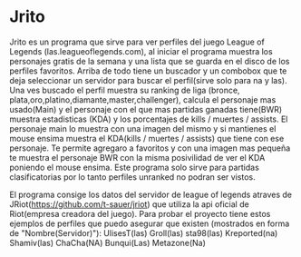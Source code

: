 Jrito
=====
Jrito es un programa que sirve para ver perfiles del juego League of Legends (las.leagueoflegends.com), al iniciar el programa
muestra los personajes gratis de la semana y una lista que se guarda en el disco de los perfiles favoritos.
Arriba de todo tiene un buscador y un combobox que te deja seleccionar un servidor para buscar el perfil(sirve solo para na y las).
Una ves buscado el perfil muestra su ranking de liga (bronce, plata,oro,platino,diamante,master,challenger), calcula el personaje mas usado(Main) y el personaje con el que mas partidas ganadas tiene(BWR) muestra 
estadisticas (KDA) y los porcentajes de kills / muertes / assists. El personaje main lo muestra con una imagen del mismo y si mantienes el
mouse ensima muestra el KDA(kills / muertes / assists) que tiene con ese personaje. Te permite agregaro a favoritos y 
con una imagen mas pequeña te muestra el personaje BWR con la misma posivilidad de ver el KDA poniendo el mouse ensima.
Este programa solo sirve para partidas clasificatorias por lo tanto perfiles unranked no podran ser vistos.

El programa consige los datos del servidor de league of legends atraves de JRiot(https://github.com/t-sauer/jriot) que utiliza 
la api oficial de Riot(empresa creadora del juego).
Para probar el proyecto tiene estos ejemplos de perfiles que puedo asegurar que existen (mostrados en forma de "Nombre(Servidor)"):
       UlisesT(las)
       Groll(las)
       sta98(las)
       Kreported(na)
       Shamiv(las)
       ChaCha(NA)
       Bunqui(Las)
       Metazone(Na)
